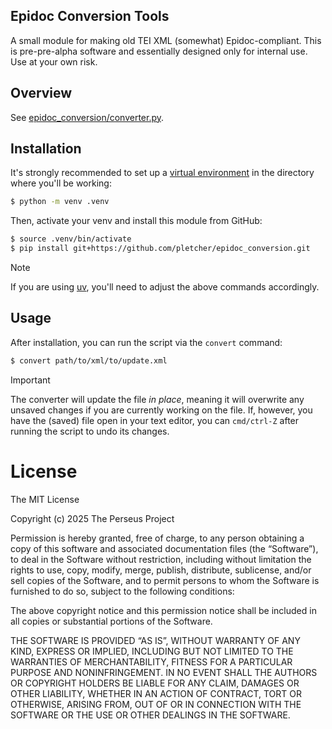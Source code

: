 Epidoc Conversion Tools
------

A small module for making old TEI XML (somewhat) Epidoc-compliant. This is pre-pre-alpha software and essentially designed only for internal use. Use at your own risk.

## Overview

See [epidoc_conversion/converter.py](epidoc_conversion/converter.py).

## Installation

It's strongly recommended to set up a [virtual environment](https://docs.python.org/3/library/venv.html) in the directory where you'll be working:

```sh
$ python -m venv .venv
```

Then, activate your venv and install this module from GitHub:

```sh
$ source .venv/bin/activate
$ pip install git+https://github.com/pletcher/epidoc_conversion.git
```

> [!NOTE]
> If you are using [uv](https://docs.astral.sh/uv/), you'll need to adjust the above commands accordingly.

## Usage

After installation, you can run the script via the `convert` command:

```sh
$ convert path/to/xml/to/update.xml
```

> [!IMPORTANT]
> The converter will update the file _in place_, meaning it will overwrite any unsaved changes if you are currently working on the file.
> If, however, you have the (saved) file open in your text editor, you can `cmd/ctrl-Z` after running the script to undo its changes.

# License

The MIT License

Copyright (c) 2025 The Perseus Project

Permission is hereby granted, free of charge, to any person obtaining a copy of this software and associated documentation files (the “Software”), to deal in the Software without restriction, including without limitation the rights to use, copy, modify, merge, publish, distribute, sublicense, and/or sell copies of the Software, and to permit persons to whom the Software is furnished to do so, subject to the following conditions:

The above copyright notice and this permission notice shall be included in all copies or substantial portions of the Software.

THE SOFTWARE IS PROVIDED “AS IS”, WITHOUT WARRANTY OF ANY KIND, EXPRESS OR IMPLIED, INCLUDING BUT NOT LIMITED TO THE WARRANTIES OF MERCHANTABILITY, FITNESS FOR A PARTICULAR PURPOSE AND NONINFRINGEMENT. IN NO EVENT SHALL THE AUTHORS OR COPYRIGHT HOLDERS BE LIABLE FOR ANY CLAIM, DAMAGES OR OTHER LIABILITY, WHETHER IN AN ACTION OF CONTRACT, TORT OR OTHERWISE, ARISING FROM, OUT OF OR IN CONNECTION WITH THE SOFTWARE OR THE USE OR OTHER DEALINGS IN THE SOFTWARE.
